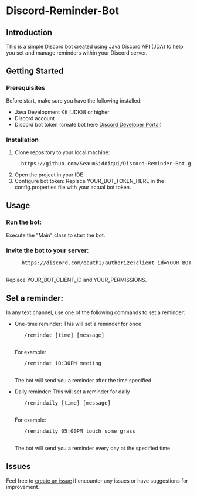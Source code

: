 # Discord-Reminder-Bot

## Introduction
This is a simple Discord bot created using Java Discord API (JDA) to help you set and manage reminders within your Discord server.

## Getting Started
### Prerequisites
Before start, make sure you have the following installed:

* Java Development Kit (JDK)8 or higher
* Discord account
* Discord bot token (create bot here [Discord Developer Portal](https://discord.com/developers/applications "open developer portal"))

### Installation
1. Clone repository to your local machine:
   <pre>
     https://github.com/SeaumSiddiqui/Discord-Reminder-Bot.git
   </pre>
2. Open the project in your IDE
3. Configure bot token:
   Replace YOUR_BOT_TOKEN_HERE in the config.properties file with your actual bot token.

## Usage
### Run the bot:
   Execute the "Main" class to start the bot.
   
### Invite the bot to your server:
   <pre>
     https://discord.com/oauth2/authorize?client_id=YOUR_BOT_CLIENT_ID&scope=bot&permissions=YOUR_PERMISSIONS
   </pre>
   Replace YOUR_BOT_CLIENT_ID and YOUR_PERMISSIONS.
   
## Set a reminder:
   In any text channel, use one of the following commands to set a reminder:
   * One-time reminder:
     This will set a reminder for once
      <pre>
        /remindat [time] [message]
      </pre>
      For example:
      <pre>
        /remindat 10:30PM meeting
      </pre>
      The bot will send you a reminder after the time specified
     
   * Daily reminder:
     This will set a reminder for daily
      <pre>
        /remindaily [time] [message]
      </pre>
      For example:
      <pre>
        /remindaily 05:00PM touch some grass
      </pre>
      The bot will send you a reminder every day at the specified time
   
   ## Issues
   Feel free to [create an issue](https://github.com/SeaumSiddiqui/Discord-Reminder-Bot/issues/new "new issue") if encounter any issues or have suggestions for improvement.
   
